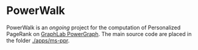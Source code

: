 PowerWalk
=========

PowerWalk is an _ongoing_ project for the computation of Personalized PageRank
on [GraphLab PowerGraph](https://github.com/dato-code/PowerGraph).  The main
source code are placed in the folder
[./apps/ms-ppr](https://github.com/lqhl/PowerGraph/tree/master/apps/ms-ppr).
